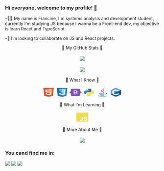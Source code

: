 ### Hi everyone, welcome to my profile! 👋

-👩‍💻 My name is Francine, I'm systems analysis and development student, currently I'm studying JS because I wanna be a Front-end dev, my objective is learn React and TypeScript.

-🔭 I’m looking to collaborate on JS and React projects.

<div align="center"> 💫 My GitHub Stats 💫</div>
<br>
<div align="center">
<img align="center" src="https://github-readme-stats.vercel.app/api?username=koemyy&show_icons=true&theme=dracula"/>
</div>
<br>
<div align="center">
<img align="center" src="https://github-readme-stats.vercel.app/api/top-langs/?username=koemyy&layout=compact&theme=dracula"/>
</div>

<br>
<div align="center"> 💫 What I Know 💫</div>

<div align="center" style="display: inline_block"><br>
  
  <img align="center" alt="Fran-HTML" height="30" width="40" src="https://raw.githubusercontent.com/devicons/devicon/master/icons/html5/html5-original.svg">
  <img align="center" alt="Fran-CSS" height="30" width="40" src="https://raw.githubusercontent.com/devicons/devicon/master/icons/css3/css3-original.svg">
  <img align="center" alt="Fran-CSS" height="30" width="40" src="https://raw.githubusercontent.com/devicons/devicon/master/icons/bootstrap/bootstrap-plain.svg">
  <img align="center" alt="Fran-Python" height="30" width="40" src="https://raw.githubusercontent.com/devicons/devicon/master/icons/python/python-original.svg">
  <img align="center" alt="Fran-Java" height="30" width="40" src="https://raw.githubusercontent.com/devicons/devicon/master/icons/java/java-original.svg">
  <img align="center" alt="Fran-Java" height="30" width="40" src="https://raw.githubusercontent.com/devicons/devicon/master/icons/c/c-original.svg">
  
</div>

<div align="center" style="display: inline_block"><br>
  <div align="center"> 💫 What I'm Learning 💫</div>
  <br>
  <img align="center" alt="Fran-Js" height="30" width="40" src="https://raw.githubusercontent.com/devicons/devicon/master/icons/javascript/javascript-plain.svg">
</div>
<br>
  <div align="center"> 💫 More About Me 💫</div>
<br>
  <div align="center">
    <img align="center" src="https://spotify-recently-played-readme.vercel.app/api?user=iduna123"/>
  </div>

### You cand find me in:

  <a href="https://www.linkedin.com/in/francinepns/" target="_blank"><img src="https://img.shields.io/badge/-LinkedIn-%230077B5?style=for-the-badge&logo=linkedin&logoColor=white" target="_blank"></a>
  <a href="https://replit.com/@Koemy" target="_blank"><img src="https://img.shields.io/badge/replit-667881?style=for-the-badge&logo=replit&logoColor=white" target="_blank"></a>
<a href="mailto:Francine.pns@gmail.com" target="_blank"><img src="https://img.shields.io/badge/-Gmail-%23333?style=for-the-badge&logo=gmail&logoColor=white" target="_blank"></a>
